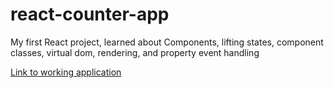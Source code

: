 # react-counter-app
My first React project, learned about Components, lifting states, component classes, virtual dom, rendering, and property event handling

[Link to working application](http://blakewright.net)
